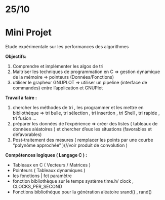 # 25/10

# **Mini Projet**

Etude expérimentale sur les performances des algorithmes

**Objectifs:**

1. Comprendre et implémenter les algos de tri
2. Maitriser les techniques de programmation en C
 ⇒ gestion dynamique de la mémoire 
 ⇒ pointeurs (Données/Fonctions)
3. utiliser le grapheur GNUPLOT ⇒ utiliser un pipeline (interface de commandes) entre l’application et GNUPlot 

**Travail à faire :**

1. chercher les méthodes de tri , les programmer et les mettre en bibliothèque 
  ⇒ tri bulle, tri sélection , tri insertion , tri Shell , tri rapide , tri fusion …
2. préparer les données de l’expérience 
  ⇒ créer des listes ( tableaux de données aléatoires ) et chercher d’eux les situations (favorables et défavorables) 
3. Post-traitement des mesures ( remplacer les points par une courbe “polynôme approchée” )(//voir produit de convolution )

**Compétences logiques ( Langage C ) :** 

- Tableaux en C ( Vecteurs / Matrices )
- Pointeurs ( Tableaux dynamiques )
- les fonctions | fct paramètre
- fonction bibliothèque sur le temps système time.h/ clock , CLOCKS_PER_SECOND
- Fonctions bibliothéque pour la génération aléatoire srand() , rand()